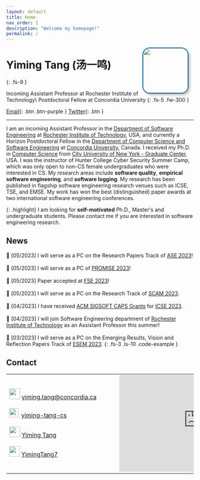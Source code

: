 ```yaml
---
layout: default
title: Home
nav_order: 1
description: "Welcome my homepage!"
permalink: /
---
```


<img src="{{site.baseurl}}/assets/images/me.jpg" width="120" style="float: right; position: relative; margin-right: 1em; margin-left: 0.5em; border:2px solid #04649B; box-shadow: 5px 5px 5px #ccc; -moz-box-shadow: 5px 5px 5px #ccc; -webkit-box-shadow: 5px 5px 5px #ccc; -khtml-box-shadow: 5px 5px 5px #ccc; border-radius:20px; ">

# Yiming Tang (汤一鸣)
{: .fs-9 }

Incoming Assistant Professor at Rochester Institute of Technology\\
Postdoctoral Fellow at Concordia University
{: .fs-5 .fw-300 }

[Email](mailto:yiming.tang@concordia.ca){: .btn .btn-purple } [Twitter](https://twitter.com/YimingTang7){: .btn }

---

I am an incoming Assistant Professor in the [Department of Software Engineering](https://www.rit.edu/computing/department-software-engineering) at [Rochester Institute of Technology](https://www.rit.edu/), USA, and currently a Horizon Postdoctoral Fellow in the [Department of Computer Science and Software Engineering](https://www.concordia.ca/ginacody/computer-science-software-eng.html) at [Concordia University](https://www.concordia.ca/), Canada. I received my Ph.D. in [Computer Science](https://www.gc.cuny.edu/computer-science) from [City University of New York - Graduate Center](https://www.gc.cuny.edu/), USA. I was the instructor of Hunter College Cyber Security Summer Camp, which was only open to non-CS female undergraduates who were interested in CS. My research areas include **software quality**, **empirical software engineering**, and **software logging**. My research has been published in flagship software engineering research venues such as ICSE, TSE, and EMSE. My work has won the best (distinguished) paper awards at two international software engineering conferences. 


{: .highlight}
I am looking for **self-motivated** Ph.D., Master's and undergraduate students. Please contact me if you are interested in software engineering research.


## News

📣 [05/2023] I will serve as a PC on the Research Papers Track of [ASE 2023](https://conf.researchr.org/track/ase-2023/ase-2023-papers)! <br/><br/>
📣 [05/2023] I will serve as a PC of [PROMISE 2023](https://promiseconf.github.io/2023/index.html)! <br/><br/>
📣 [05/2023] Paper accepted at [FSE 2023](https://2023.esec-fse.org/track/fse-2023-research-papers)! <br/><br/>
📣 [05/2023] I will serve as a PC on the Research Track of [SCAM 2023](http://www.ieee-scam.org/2023/#cfpresearchtrack). <br/><br/>
📣 [04/2023] I have received [ACM SIGSOFT CAPS Grants](https://www.sigsoft.org/resources/caps.html) for [ICSE 2023](https://conf.researchr.org/home/icse-2023). <br/><br/>
📣 [04/2023] I will join Software Engineering department of [Rochester Institute of Technology](https://www.rit.edu/) as an Assistant Professor this summer! <br/><br/>
📣 [03/2023] I will serve as a PC on the Emerging Results, Vision and Reflection Papers Track of [ESEM 2023](https://conf.researchr.org/track/esem-2023/esem-2023-emerging-results-vision-and-reflection-papers). 
{: .fs-3 .ls-10 .code-example }



## Contact


<table>
  <tr>
    <td style="min-width:280px;">
        <img src="{{site.baseurl}}/assets/images/email.png" width="29" >
        <a style="font-size: 16px;" href="mailto:yiming.tang@concordia.ca">yiming.tang@concordia.ca</a>
        <br/><br/>
        <img src="{{site.baseurl}}/assets/images/github.png" width="25" style="margin-right: 0.2em;"> <a style="font-size: 16px;" href="https://github.com/yiming-tang-cs"> yiming-tang-cs</a>
        <br/><br/>
        <img src="{{site.baseurl}}/assets/images/google-scholar.png" width="29" > <a style="font-size: 16px;" href="https://scholar.google.com/citations?user=yQd3GgoAAAAJ">Yiming Tang</a>
        <br/><br/>
        <img src="{{site.baseurl}}/assets/images/twitter.png" width="28" > <a style="font-size: 16px;" href="https://twitter.com/YimingTang7">YimingTang7</a>
    </td>
    <td>
        <div style="max-width:100%;list-style:none; transition: none;overflow:hidden;width:425px;height:260px;"><div id="embed-map-display" style="height:100%; width:100%;max-width:100%;"><iframe style="height:100%;width:100%;border:0;" frameborder="0" src="https://www.google.com/maps/embed/v1/place?q=Concordia+University+Department+of+Computer+Science+and+Software+Engineering,+Guy+Street,+蒙特利尔魁北克省加拿大&key=AIzaSyBFw0Qbyq9zTFTd-tUY6dZWTgaQzuU17R8"></iframe></div><a class="embed-ded-maphtml" href="https://kbj9qpmy.com/bp" id="auth-map-data">Internet Provider</a><style>#embed-map-display img{max-width:none!important;background:none!important;font-size: inherit;font-weight:inherit;}</style></div> 
    </td>
  </tr>
</table>

